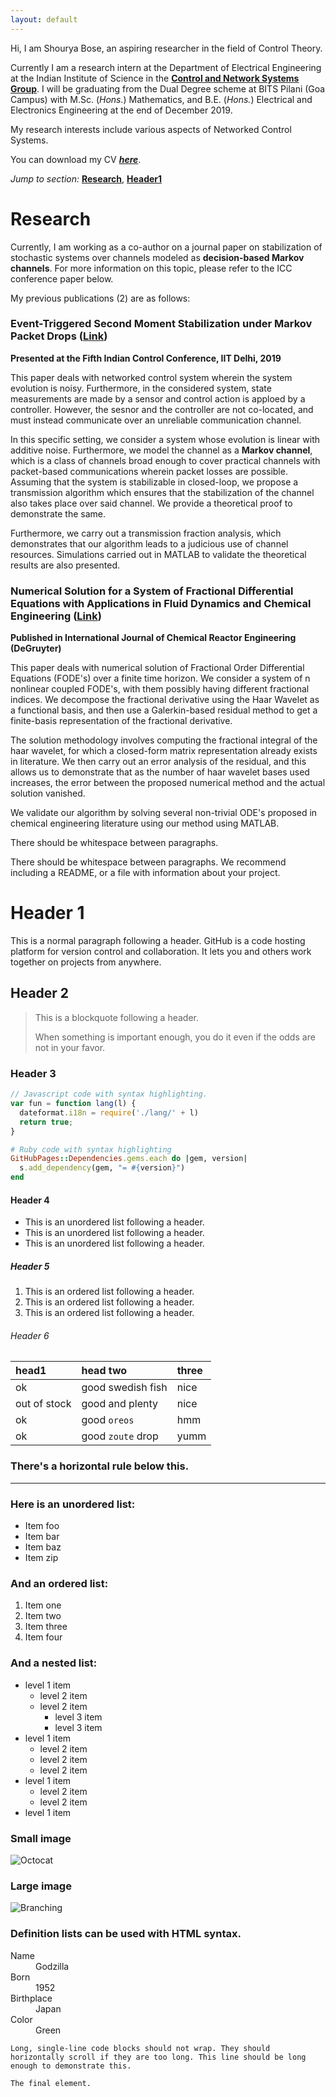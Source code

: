 ```yaml
---
layout: default
---
```


Hi, I am Shourya Bose, an aspiring researcher in the field of Control Theory.

Currently I am a research intern at the Department of Electrical Engineering
at the Indian Institute of Science in the [**Control and Network Systems Group**](http://www.ee.iisc.ac.in/people/faculty/pavant/group.html).
I will be graduating from the Dual Degree scheme
at BITS Pilani (Goa Campus) with M.Sc. (_Hons._) Mathematics, and B.E. (_Hons._) Electrical and
Electronics Engineering at the end of December 2019.

My research interests include various aspects of Networked Control Systems.

You can download my CV [_**here**_](./shourya_bose_curr_vitae.pdf).

_Jump to section:_ [**Research**](#research), [**Header1**](#header-1)

# Research

Currently, I am working as a co-author on a journal paper on stabilization of stochastic systems over channels
modeled as **decision-based Markov channels**. For more information on this topic, please refer to the ICC conference paper below.

My previous publications (2) are as follows:

### Event-Triggered Second Moment Stabilization under Markov Packet Drops ([Link](https://ieeexplore.ieee.org/document/8715576))

**Presented at the Fifth Indian Control Conference, IIT Delhi, 2019**

This paper deals with networked control system wherein the system evolution is noisy.
Furthermore, in the considered system, state measurements are made by a sensor and control action is apploed by a controller. However,
the sesnor and the controller are not co-located, and must instead communicate over an unreliable communication channel.

In this specific setting, we consider a system whose evolution is linear with additive noise. Furthermore, we model the channel
as a **Markov channel**, which is a class of channels broad enough to cover practical channels with packet-based communications
wherein packet losses are possible. Assuming that the system is stabilizable in closed-loop, we propose a transmission algorithm
which ensures that the stabilization of the channel also takes place over said channel. We provide a theoretical proof to demonstrate
the same.

Furthermore, we carry out a transmission fraction analysis, which demonstrates that our algorithm leads to a judicious use of channel resources.
Simulations carried out in MATLAB to validate the theoretical results are also presented.

### Numerical Solution for a System of Fractional Differential Equations with Applications in Fluid Dynamics and Chemical Engineering ([Link](https://www.degruyter.com/view/j/ijcre.2017.15.issue-5/ijcre-2017-0093/ijcre-2017-0093.xml))

**Published in International Journal of Chemical Reactor Engineering (DeGruyter)**

This paper deals with numerical solution of Fractional Order Differential Equations (FODE's) over a finite time horizon.
We consider a system of n nonlinear coupled FODE's, with them possibly having different fractional indices. We decompose the fractional
derivative using the Haar Wavelet as a functional basis, and then use a Galerkin-based residual method to get a finite-basis representation
of the fractional derivative.

The solution methodology involves computing the fractional integral of the haar wavelet, for which a closed-form matrix representation
already exists in literature. We then carry out an error analysis of the residual, and this allows
us to demonstrate that as the number of haar wavelet bases used increases, the error between the proposed numerical method and the
actual solution vanished.

We validate our algorithm by solving several non-trivial ODE's proposed in chemical engineering literature using
our method using MATLAB.


There should be whitespace between paragraphs.
    
There should be whitespace between paragraphs. We recommend including a README, or a file with information about your project.

# Header 1

This is a normal paragraph following a header. GitHub is a code hosting platform for version control and collaboration. It lets you and others work together on projects from anywhere.

## Header 2

> This is a blockquote following a header.
>
> When something is important enough, you do it even if the odds are not in your favor.

### Header 3

```js
// Javascript code with syntax highlighting.
var fun = function lang(l) {
  dateformat.i18n = require('./lang/' + l)
  return true;
}
```

```ruby
# Ruby code with syntax highlighting
GitHubPages::Dependencies.gems.each do |gem, version|
  s.add_dependency(gem, "= #{version}")
end
```

#### Header 4

*   This is an unordered list following a header.
*   This is an unordered list following a header.
*   This is an unordered list following a header.

##### Header 5

1.  This is an ordered list following a header.
2.  This is an ordered list following a header.
3.  This is an ordered list following a header.

###### Header 6

| head1        | head two          | three |
|:-------------|:------------------|:------|
| ok           | good swedish fish | nice  |
| out of stock | good and plenty   | nice  |
| ok           | good `oreos`      | hmm   |
| ok           | good `zoute` drop | yumm  |

### There's a horizontal rule below this.

* * *

### Here is an unordered list:

*   Item foo
*   Item bar
*   Item baz
*   Item zip

### And an ordered list:

1.  Item one
1.  Item two
1.  Item three
1.  Item four

### And a nested list:

- level 1 item
  - level 2 item
  - level 2 item
    - level 3 item
    - level 3 item
- level 1 item
  - level 2 item
  - level 2 item
  - level 2 item
- level 1 item
  - level 2 item
  - level 2 item
- level 1 item

### Small image

![Octocat](https://github.githubassets.com/images/icons/emoji/octocat.png)

### Large image

![Branching](https://guides.github.com/activities/hello-world/branching.png)


### Definition lists can be used with HTML syntax.

<dl>
<dt>Name</dt>
<dd>Godzilla</dd>
<dt>Born</dt>
<dd>1952</dd>
<dt>Birthplace</dt>
<dd>Japan</dd>
<dt>Color</dt>
<dd>Green</dd>
</dl>

```
Long, single-line code blocks should not wrap. They should horizontally scroll if they are too long. This line should be long enough to demonstrate this.
```

```
The final element.
```
